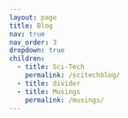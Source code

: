 ```yaml
---
layout: page
title: Blog
nav: true
nav_order: 3
dropdown: true
children:
  - title: Sci-Tech
    permalink: /scitechblog/
  - title: divider
  - title: Musings
    permalink: /musings/
---
```

